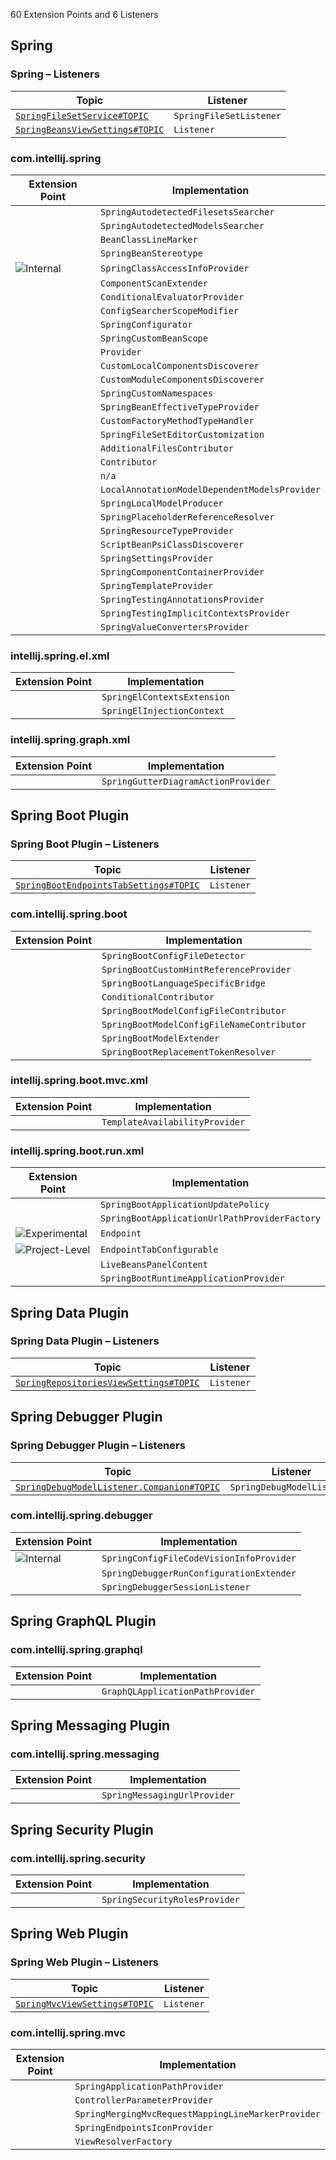 <!-- Copyright 2000-2025 JetBrains s.r.o. and contributors. Use of this source code is governed by the Apache 2.0 license. -->

<!-- GENERATED FILE, DO NOT EDIT -->
<!-- This file is generated with the SDK Docs Authoring Tools plugin ('Generate SDK Docs EP Lists' action) -->
<!-- Revision: 2e809b8cb93c2024f1c7046e4ae93c4d4eeccba8 -->

<!--
EP List Directories:
- /plugins/spring
-->


<snippet id="content">

60 Extension Points and 6 Listeners

<include from="snippets.topic" element-id="ep_list_legend"/>

## Spring

### Spring – Listeners

| Topic | Listener |
|-------|----------|
| [`SpringFileSetService#TOPIC`](https://jb.gg/ipe/listeners?topics=com.intellij.spring.facet.SpringFileSetService.SpringFileSetListener)  | `SpringFileSetListener` |
| [`SpringBeansViewSettings#TOPIC`](https://jb.gg/ipe/listeners?topics=com.intellij.spring.toolWindow.SpringBeansViewSettings.Listener)  | `Listener` |


### com.intellij.spring

| Extension Point | Implementation |
|-----------------|----------------|
| <include from="snippets.topic" element-id="epLink"><var name="ep" value="com.intellij.spring.autodetected.filesets"/></include> | `SpringAutodetectedFilesetsSearcher` |
| <include from="snippets.topic" element-id="epLink"><var name="ep" value="com.intellij.spring.autodetected.models"/></include> | `SpringAutodetectedModelsSearcher` |
| <include from="snippets.topic" element-id="epLink"><var name="ep" value="com.intellij.spring.beanClassLineMarker"/></include> | `BeanClassLineMarker` |
| <include from="snippets.topic" element-id="epLink"><var name="ep" value="com.intellij.spring.beans.stereotype"/></include> | `SpringBeanStereotype` |
| <include from="snippets.topic" element-id="epLink"><var name="ep" value="com.intellij.spring.classAccessInfoProvider"/></include> ![Internal][internal] | `SpringClassAccessInfoProvider` |
| <include from="snippets.topic" element-id="epLink"><var name="ep" value="com.intellij.spring.componentScanExtender"/></include> | `ComponentScanExtender` |
| <include from="snippets.topic" element-id="epLink"><var name="ep" value="com.intellij.spring.conditionalEvaluatorProvider"/></include> | `ConditionalEvaluatorProvider` |
| <include from="snippets.topic" element-id="epLink"><var name="ep" value="com.intellij.spring.configSearcherScopeModifier"/></include> | `ConfigSearcherScopeModifier` |
| <include from="snippets.topic" element-id="epLink"><var name="ep" value="com.intellij.spring.configurator"/></include> | `SpringConfigurator` |
| <include from="snippets.topic" element-id="epLink"><var name="ep" value="com.intellij.spring.customBeanScope"/></include> | `SpringCustomBeanScope` |
| <include from="snippets.topic" element-id="epLink"><var name="ep" value="com.intellij.spring.customConverterProvider"/></include> | `Provider` |
| <include from="snippets.topic" element-id="epLink"><var name="ep" value="com.intellij.spring.customLocalComponentsDiscoverer"/></include> | `CustomLocalComponentsDiscoverer` |
| <include from="snippets.topic" element-id="epLink"><var name="ep" value="com.intellij.spring.customModuleComponentsDiscoverer"/></include> | `CustomModuleComponentsDiscoverer` |
| <include from="snippets.topic" element-id="epLink"><var name="ep" value="com.intellij.spring.customNamespaces"/></include> | `SpringCustomNamespaces` |
| <include from="snippets.topic" element-id="epLink"><var name="ep" value="com.intellij.spring.effective.types.provider"/></include> | `SpringBeanEffectiveTypeProvider` |
| <include from="snippets.topic" element-id="epLink"><var name="ep" value="com.intellij.spring.factoryMethodTypeHandler"/></include> | `CustomFactoryMethodTypeHandler` |
| <include from="snippets.topic" element-id="epLink"><var name="ep" value="com.intellij.spring.fileSetEditorCustomization"/></include> | `SpringFileSetEditorCustomization` |
| <include from="snippets.topic" element-id="epLink"><var name="ep" value="com.intellij.spring.inspectionsRegistryAdditionalFilesContributor"/></include> | `AdditionalFilesContributor` |
| <include from="snippets.topic" element-id="epLink"><var name="ep" value="com.intellij.spring.inspectionsRegistryContributor"/></include> | `Contributor` |
| <include from="snippets.topic" element-id="epLink"><var name="ep" value="com.intellij.spring.jam.customMetaImplementation"/></include> | `n/a` |
| <include from="snippets.topic" element-id="epLink"><var name="ep" value="com.intellij.spring.localAnnotationModelDependentModelsProvider"/></include> | `LocalAnnotationModelDependentModelsProvider` |
| <include from="snippets.topic" element-id="epLink"><var name="ep" value="com.intellij.spring.localModelProducer"/></include> | `SpringLocalModelProducer` |
| <include from="snippets.topic" element-id="epLink"><var name="ep" value="com.intellij.spring.placeholderReferenceResolver"/></include> | `SpringPlaceholderReferenceResolver` |
| <include from="snippets.topic" element-id="epLink"><var name="ep" value="com.intellij.spring.resourceTypeProvider"/></include> | `SpringResourceTypeProvider` |
| <include from="snippets.topic" element-id="epLink"><var name="ep" value="com.intellij.spring.scriptBeanPsiClassDiscoverer"/></include> | `ScriptBeanPsiClassDiscoverer` |
| <include from="snippets.topic" element-id="epLink"><var name="ep" value="com.intellij.spring.settingsProvider"/></include> | `SpringSettingsProvider` |
| <include from="snippets.topic" element-id="epLink"><var name="ep" value="com.intellij.spring.springComponentContainerProvider"/></include> | `SpringComponentContainerProvider` |
| <include from="snippets.topic" element-id="epLink"><var name="ep" value="com.intellij.spring.springTemplateProvider"/></include> | `SpringTemplateProvider` |
| <include from="snippets.topic" element-id="epLink"><var name="ep" value="com.intellij.spring.testingAnnotationsProvider"/></include> | `SpringTestingAnnotationsProvider` |
| <include from="snippets.topic" element-id="epLink"><var name="ep" value="com.intellij.spring.testingImplicitContextsProvider"/></include> | `SpringTestingImplicitContextsProvider` |
| <include from="snippets.topic" element-id="epLink"><var name="ep" value="com.intellij.spring.valueConverter"/></include> | `SpringValueConvertersProvider` |

### intellij.spring.el.xml

| Extension Point | Implementation |
|-----------------|----------------|
| <include from="snippets.topic" element-id="epLink"><var name="ep" value="com.intellij.spring.el.contexts"/></include> | `SpringElContextsExtension` |
| <include from="snippets.topic" element-id="epLink"><var name="ep" value="com.intellij.spring.el.injection.context"/></include> | `SpringElInjectionContext` |

### intellij.spring.graph.xml

| Extension Point | Implementation |
|-----------------|----------------|
| <include from="snippets.topic" element-id="epLink"><var name="ep" value="com.intellij.spring.gutterDiagramActionProvider"/></include> | `SpringGutterDiagramActionProvider` |


## Spring Boot Plugin

### Spring Boot Plugin – Listeners

| Topic | Listener |
|-------|----------|
| [`SpringBootEndpointsTabSettings#TOPIC`](https://jb.gg/ipe/listeners?topics=com.intellij.spring.boot.run.lifecycle.tabs.SpringBootEndpointsTabSettings.Listener)  | `Listener` |


### com.intellij.spring.boot

| Extension Point | Implementation |
|-----------------|----------------|
| <include from="snippets.topic" element-id="epLink"><var name="ep" value="com.intellij.spring.boot.configFileDetector"/></include> | `SpringBootConfigFileDetector` |
| <include from="snippets.topic" element-id="epLink"><var name="ep" value="com.intellij.spring.boot.customHintReferenceProvider"/></include> | `SpringBootCustomHintReferenceProvider` |
| <include from="snippets.topic" element-id="epLink"><var name="ep" value="com.intellij.spring.boot.languageSpecificBridge"/></include> | `SpringBootLanguageSpecificBridge` |
| <include from="snippets.topic" element-id="epLink"><var name="ep" value="com.intellij.spring.boot.modelConditionalContributor"/></include> | `ConditionalContributor` |
| <include from="snippets.topic" element-id="epLink"><var name="ep" value="com.intellij.spring.boot.modelConfigFileContributor"/></include> | `SpringBootModelConfigFileContributor` |
| <include from="snippets.topic" element-id="epLink"><var name="ep" value="com.intellij.spring.boot.modelConfigFileNameContributor"/></include> | `SpringBootModelConfigFileNameContributor` |
| <include from="snippets.topic" element-id="epLink"><var name="ep" value="com.intellij.spring.boot.modelExtender"/></include> | `SpringBootModelExtender` |
| <include from="snippets.topic" element-id="epLink"><var name="ep" value="com.intellij.spring.boot.replacementTokenResolver"/></include> | `SpringBootReplacementTokenResolver` |

### intellij.spring.boot.mvc.xml

| Extension Point | Implementation |
|-----------------|----------------|
| <include from="snippets.topic" element-id="epLink"><var name="ep" value="com.intellij.spring.boot.mvc.templateAvailabilityProvider"/></include> | `TemplateAvailabilityProvider` |

### intellij.spring.boot.run.xml

| Extension Point | Implementation |
|-----------------|----------------|
| <include from="snippets.topic" element-id="epLink"><var name="ep" value="com.intellij.spring.boot.run.applicationUpdatePolicy"/></include> | `SpringBootApplicationUpdatePolicy` |
| <include from="snippets.topic" element-id="epLink"><var name="ep" value="com.intellij.spring.boot.run.applicationUrlPathProviderFactory"/></include> | `SpringBootApplicationUrlPathProviderFactory` |
| <include from="snippets.topic" element-id="epLink"><var name="ep" value="com.intellij.spring.boot.run.endpoint"/></include> ![Experimental][experimental] | `Endpoint` |
| <include from="snippets.topic" element-id="epLink"><var name="ep" value="com.intellij.spring.boot.run.endpointTabConfigurable"/></include> ![Project-Level][project-level] | `EndpointTabConfigurable` |
| <include from="snippets.topic" element-id="epLink"><var name="ep" value="com.intellij.spring.boot.run.liveBeansPanelContent"/></include> | `LiveBeansPanelContent` |
| <include from="snippets.topic" element-id="epLink"><var name="ep" value="com.intellij.spring.boot.run.runtimeApplicationProvider"/></include> | `SpringBootRuntimeApplicationProvider` |


## Spring Data Plugin

### Spring Data Plugin – Listeners

| Topic | Listener |
|-------|----------|
| [`SpringRepositoriesViewSettings#TOPIC`](https://jb.gg/ipe/listeners?topics=com.intellij.spring.data.commons.view.SpringRepositoriesViewSettings.Listener)  | `Listener` |



## Spring Debugger Plugin

### Spring Debugger Plugin – Listeners

| Topic | Listener |
|-------|----------|
| [`SpringDebugModelListener.Companion#TOPIC`](https://jb.gg/ipe/listeners?topics=com.intellij.spring.debugger.model.SpringDebugModelListener)  | `SpringDebugModelListener` |


### com.intellij.spring.debugger

| Extension Point | Implementation |
|-----------------|----------------|
| <include from="snippets.topic" element-id="epLink"><var name="ep" value="com.intellij.spring.debugger.configCodeVisionProvider"/></include> ![Internal][internal] | `SpringConfigFileCodeVisionInfoProvider` |
| <include from="snippets.topic" element-id="epLink"><var name="ep" value="com.intellij.spring.debugger.runConfigurationExtender"/></include> | `SpringDebuggerRunConfigurationExtender` |
| <include from="snippets.topic" element-id="epLink"><var name="ep" value="com.intellij.spring.debugger.sessionListener"/></include> | `SpringDebuggerSessionListener` |


## Spring GraphQL Plugin

### com.intellij.spring.graphql

| Extension Point | Implementation |
|-----------------|----------------|
| <include from="snippets.topic" element-id="epLink"><var name="ep" value="com.intellij.spring.graphql.appPathProvider"/></include> | `GraphQLApplicationPathProvider` |


## Spring Messaging Plugin

### com.intellij.spring.messaging

| Extension Point | Implementation |
|-----------------|----------------|
| <include from="snippets.topic" element-id="epLink"><var name="ep" value="com.intellij.spring.messaging.urlProvider"/></include> | `SpringMessagingUrlProvider` |


## Spring Security Plugin

### com.intellij.spring.security

| Extension Point | Implementation |
|-----------------|----------------|
| <include from="snippets.topic" element-id="epLink"><var name="ep" value="com.intellij.spring.security.rolesProvider"/></include> | `SpringSecurityRolesProvider` |


## Spring Web Plugin

### Spring Web Plugin – Listeners

| Topic | Listener |
|-------|----------|
| [`SpringMvcViewSettings#TOPIC`](https://jb.gg/ipe/listeners?topics=com.intellij.spring.mvc.toolwindow.SpringMvcViewSettings.Listener)  | `Listener` |


### com.intellij.spring.mvc

| Extension Point | Implementation |
|-----------------|----------------|
| <include from="snippets.topic" element-id="epLink"><var name="ep" value="com.intellij.spring.mvc.applicationPathProvider"/></include> | `SpringApplicationPathProvider` |
| <include from="snippets.topic" element-id="epLink"><var name="ep" value="com.intellij.spring.mvc.completion.controllerParamTypeProvider"/></include> | `ControllerParameterProvider` |
| <include from="snippets.topic" element-id="epLink"><var name="ep" value="com.intellij.spring.mvc.mergingMvcRequestMappingLineMarkerProvider"/></include> | `SpringMergingMvcRequestMappingLineMarkerProvider` |
| <include from="snippets.topic" element-id="epLink"><var name="ep" value="com.intellij.spring.mvc.springEndpointsIconProvider"/></include> | `SpringEndpointsIconProvider` |
| <include from="snippets.topic" element-id="epLink"><var name="ep" value="com.intellij.spring.mvc.viewResolverFactory"/></include> | `ViewResolverFactory` |


[deprecated]: https://img.shields.io/badge/-Deprecated-lightgrey?style=flat-square
[removal]: https://img.shields.io/badge/-Removal-red?style=flat-square
[obsolete]: https://img.shields.io/badge/-Obsolete-grey?style=flat-square
[experimental]: https://img.shields.io/badge/-Experimental-violet?style=flat-square
[internal]: https://img.shields.io/badge/-Internal-darkred?style=flat-square
[project-level]: https://img.shields.io/badge/-Project--Level-blue?style=flat-square
[non-dynamic]: https://img.shields.io/badge/-Non--Dynamic-orange?style=flat-square
[dumb-aware]: https://img.shields.io/badge/-DumbAware-darkgreen?style=flat-square

</snippet>

